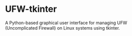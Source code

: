 # UFW-tkinter
A Python-based graphical user interface for managing UFW (Uncomplicated Firewall) on Linux systems using tkinter.
